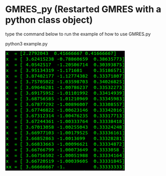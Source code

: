 # GMRES_py (Restarted GMRES with a python class object)

type the command below to run the example of how to use GMRES.py

python3 example.py

![image](https://github.com/J-N-ch/GMRES_py/blob/master/Screenshot_J-N-ch.png)
